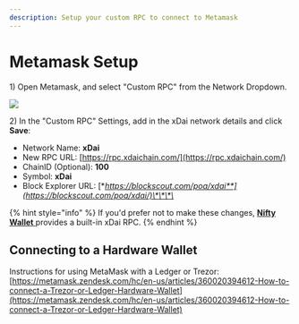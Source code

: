 ```yaml
---
description: Setup your custom RPC to connect to Metamask
---
```


# Metamask Setup

1\) Open Metamask, and select "Custom RPC" from the Network Dropdown.

![](../../../.gitbook/assets/custom-rpc.png)

2\) In the "Custom RPC" Settings, add in the xDai network details and click **Save**:

* Network Name: **xDai**
* New RPC URL: [https://rpc.xdaichain.com/](https://rpc.xdaichain.com/)
* ChainID \(Optional\): **100**
* Symbol: **xDai**
* Block Explorer URL: [**https://blockscout.com/poa/xdai**](https://blockscout.com/poa/xdai/)\*\*\*\*

{% hint style="info" %}
If you'd prefer not to make these changes, [**Nifty Wallet** ](https://chrome.google.com/webstore/detail/nifty-wallet/jbdaocneiiinmjbjlgalhcelgbejmnid)provides a built-in xDai RPC.
{% endhint %}

## Connecting to a Hardware Wallet

Instructions for using MetaMask with a Ledger or Trezor: [https://metamask.zendesk.com/hc/en-us/articles/360020394612-How-to-connect-a-Trezor-or-Ledger-Hardware-Wallet](https://metamask.zendesk.com/hc/en-us/articles/360020394612-How-to-connect-a-Trezor-or-Ledger-Hardware-Wallet)

